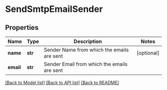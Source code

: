 # SendSmtpEmailSender

## Properties
Name | Type | Description | Notes
------------ | ------------- | ------------- | -------------
**name** | **str** | Sender Name from which the emails are sent | [optional] 
**email** | **str** | Sender Email from which the emails are sent | 

[[Back to Model list]](../README.md#documentation-for-models) [[Back to API list]](../README.md#documentation-for-api-endpoints) [[Back to README]](../README.md)


